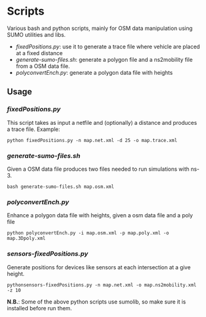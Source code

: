 # Scripts
Various bash and python scripts, mainly for OSM data manipulation using SUMO utilities and libs.

* _fixedPositions.py_: use it to generate a trace file where vehicle are placed at a fixed distance
* _generate-sumo-files.sh_: generate a polygon file and a ns2mobility file from a OSM data file.
* _polyconvertEnch.py_: generate a polygon data file with heights

## Usage
### _fixedPositions.py_
This script takes as input a netfile and (optionally) a distance and produces a trace file.
Example:
```
python fixedPositions.py -n map.net.xml -d 25 -o map.trace.xml
```

### _generate-sumo-files.sh_
Given a OSM data file produces two files needed to run simulations with ns-3.
```
bash generate-sumo-files.sh map.osm.xml
```

### _polyconvertEnch.py_
Enhance a polygon data file with heights, given a osm data file and a poly file
```
python polyconvertEnch.py -i map.osm.xml -p map.poly.xml -o map.3Dpoly.xml
```

### _sensors-fixedPositions.py_
Generate positions for devices like sensors at each intersection at a give height.
```
pythonsensors-fixedPositions.py -n map.net.xml -o map.ns2mobility.xml -z 10
```

__N.B.__:
Some of the above python scripts use sumolib, so make sure it is installed before run them.
